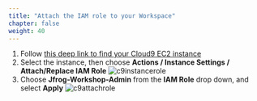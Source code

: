 ```yaml
---
title: "Attach the IAM role to your Workspace"
chapter: false
weight: 40
---
```


1. Follow [this deep link to find your Cloud9 EC2 instance](https://console.aws.amazon.com/ec2/v2/home?#Instances:tag:Name=aws-cloud9-.*workshop.*;sort=desc:launchTime)
1. Select the instance, then choose **Actions / Instance Settings / Attach/Replace IAM Role**
![c9instancerole](/images/c9instancerole.png)
1. Choose **Jfrog-Workshop-Admin** from the **IAM Role** drop down, and select **Apply**
![c9attachrole](/images/c9attachrole.png)